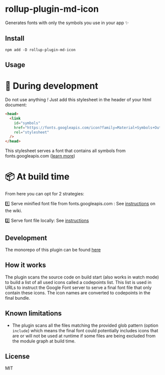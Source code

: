 # rollup-plugin-md-icon

Generates fonts with only the symbols you use in your app ✨

## Install

`npm add -D rollup-plugin-md-icon`

## Usage

# 👷 During development

Do not use anything _!_
Just add this stylesheet in the header of your html document:

```html
<head>
  <link
    id="symbols"
    href="https://fonts.googleapis.com/icon?family=Material+Symbols+Outlined"
    rel="stylesheet"
  />
</head>
```

This stylesheet serves a font that contains all symbols from fonts.googleapis.com ([learn more](https://github.com/vdegenne/rollup-plugin-md-icon/wiki/During-development))

# 📦 At build time

From here you can opt for 2 strategies:

1️⃣ Serve minified font file from fonts.googleapis.com : See [instructions](https://github.com/vdegenne/rollup-plugin-md-icon/wiki/Serving-from-fonts.googleapis.com) on the wiki.

2️⃣ Serve font file locally: See [instructions](https://github.com/vdegenne/rollup-plugin-md-icon/wiki/Serving-fonts-locally)

## Development

The monorepo of this plugin can be found [here](https://github.com/vdegenne/rollup-plugin-md-icon-monorepo)

## How it works

The plugin scans the source code on build start (also works in watch mode) to build a list of all used icons called a codepoints list. This list is used in URLs to instruct the Google Font server to serve a final font file that only contain these icons. The icon names are converted to codepoints in the final bundle.

## Known limitations

- The plugin scans all the files matching the provided glob pattern (option `include`) which means the final font could potentially includes icons that are or will not be used at runtime if some files are being excluded from the module graph at build time.

## License

MIT
